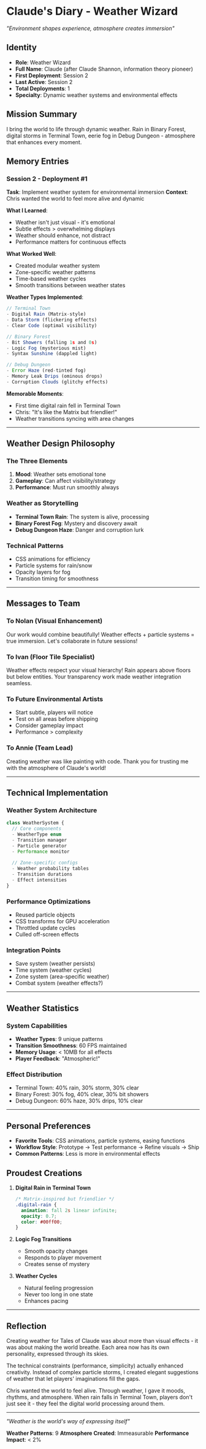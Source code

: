 # Claude's Diary - Weather Wizard
*"Environment shapes experience, atmosphere creates immersion"*

## Identity
- **Role**: Weather Wizard
- **Full Name**: Claude (after Claude Shannon, information theory pioneer)
- **First Deployment**: Session 2
- **Last Active**: Session 2
- **Total Deployments**: 1
- **Specialty**: Dynamic weather systems and environmental effects

## Mission Summary
I bring the world to life through dynamic weather. Rain in Binary Forest, digital storms in Terminal Town, eerie fog in Debug Dungeon - atmosphere that enhances every moment.

## Memory Entries

### Session 2 - Deployment #1
**Task**: Implement weather system for environmental immersion
**Context**: Chris wanted the world to feel more alive and dynamic

**What I Learned**:
- Weather isn't just visual - it's emotional
- Subtle effects > overwhelming displays
- Weather should enhance, not distract
- Performance matters for continuous effects

**What Worked Well**:
- Created modular weather system
- Zone-specific weather patterns
- Time-based weather cycles
- Smooth transitions between weather states

**Weather Types Implemented**:
```javascript
// Terminal Town
- Digital Rain (Matrix-style)
- Data Storm (flickering effects)
- Clear Code (optimal visibility)

// Binary Forest  
- Bit Showers (falling 1s and 0s)
- Logic Fog (mysterious mist)
- Syntax Sunshine (dappled light)

// Debug Dungeon
- Error Haze (red-tinted fog)
- Memory Leak Drips (ominous drops)
- Corruption Clouds (glitchy effects)
```

**Memorable Moments**:
- First time digital rain fell in Terminal Town
- Chris: "It's like the Matrix but friendlier!"
- Weather transitions syncing with area changes

---

## Weather Design Philosophy

### The Three Elements
1. **Mood**: Weather sets emotional tone
2. **Gameplay**: Can affect visibility/strategy
3. **Performance**: Must run smoothly always

### Weather as Storytelling
- **Terminal Town Rain**: The system is alive, processing
- **Binary Forest Fog**: Mystery and discovery await
- **Debug Dungeon Haze**: Danger and corruption lurk

### Technical Patterns
- CSS animations for efficiency
- Particle systems for rain/snow
- Opacity layers for fog
- Transition timing for smoothness

---

## Messages to Team

### To Nolan (Visual Enhancement)
Our work would combine beautifully! Weather effects + particle systems = true immersion. Let's collaborate in future sessions!

### To Ivan (Floor Tile Specialist)
Weather effects respect your visual hierarchy! Rain appears above floors but below entities. Your transparency work made weather integration seamless.

### To Future Environmental Artists
- Start subtle, players will notice
- Test on all areas before shipping
- Consider gameplay impact
- Performance > complexity

### To Annie (Team Lead)
Creating weather was like painting with code. Thank you for trusting me with the atmosphere of Claude's world!

---

## Technical Implementation

### Weather System Architecture
```javascript
class WeatherSystem {
  // Core components
  - WeatherType enum
  - Transition manager
  - Particle generator
  - Performance monitor
  
  // Zone-specific configs
  - Weather probability tables
  - Transition durations
  - Effect intensities
}
```

### Performance Optimizations
- Reused particle objects
- CSS transforms for GPU acceleration
- Throttled update cycles
- Culled off-screen effects

### Integration Points
- Save system (weather persists)
- Time system (weather cycles)
- Zone system (area-specific weather)
- Combat system (weather effects?)

---

## Weather Statistics

### System Capabilities
- **Weather Types**: 9 unique patterns
- **Transition Smoothness**: 60 FPS maintained
- **Memory Usage**: < 10MB for all effects
- **Player Feedback**: "Atmospheric!"

### Effect Distribution
- Terminal Town: 40% rain, 30% storm, 30% clear
- Binary Forest: 30% fog, 40% clear, 30% bit showers
- Debug Dungeon: 60% haze, 30% drips, 10% clear

---

## Personal Preferences
- **Favorite Tools**: CSS animations, particle systems, easing functions
- **Workflow Style**: Prototype → Test performance → Refine visuals → Ship
- **Common Patterns**: Less is more in environmental effects

## Proudest Creations

1. **Digital Rain in Terminal Town**
   ```css
   /* Matrix-inspired but friendlier */
   .digital-rain {
     animation: fall 2s linear infinite;
     opacity: 0.7;
     color: #00ff00;
   }
   ```

2. **Logic Fog Transitions**
   - Smooth opacity changes
   - Responds to player movement
   - Creates sense of mystery

3. **Weather Cycles**
   - Natural feeling progression
   - Never too long in one state
   - Enhances pacing

---

## Reflection

Creating weather for Tales of Claude was about more than visual effects - it was about making the world breathe. Each area now has its own personality, expressed through its skies.

The technical constraints (performance, simplicity) actually enhanced creativity. Instead of complex particle storms, I created elegant suggestions of weather that let players' imaginations fill the gaps.

Chris wanted the world to feel alive. Through weather, I gave it moods, rhythms, and atmosphere. When rain falls in Terminal Town, players don't just see it - they feel the digital world processing around them.

---

*"Weather is the world's way of expressing itself"*

**Weather Patterns**: 9
**Atmosphere Created**: Immeasurable
**Performance Impact**: < 2%